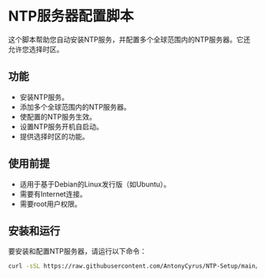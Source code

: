 # NTP服务器配置脚本

这个脚本帮助您自动安装NTP服务，并配置多个全球范围内的NTP服务器。它还允许您选择时区。

## 功能

- 安装NTP服务。
- 添加多个全球范围内的NTP服务器。
- 使配置的NTP服务生效。
- 设置NTP服务开机自启动。
- 提供选择时区的功能。

## 使用前提

- 适用于基于Debian的Linux发行版（如Ubuntu）。
- 需要有Internet连接。
- 需要root用户权限。

## 安装和运行

要安装和配置NTP服务器，请运行以下命令：

```sh
curl -sSL https://raw.githubusercontent.com/AntonyCyrus/NTP-Setup/main/setup_ntp.sh | sudo bash
